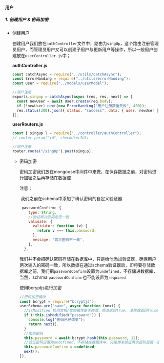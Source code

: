 #### 用户

##### 1. 创建用户 & 密码加密

* 创建用户

  创建用户我们放在`authController`文件中，路由为`singUp`，这个路由注册管理员用户，而管理员用户又可以创建子用户与更新用户等操作，所以一般用户创建放在`userController.js`中；

  

  **authController.js**

  ```javascript
  const catchAsync = require("../utils/catchAsync");
  const ErrorHanding = require("../utils/errorHanding");
  const User = require("../models/userModel");
  
  //用户注册
  exports.singup = catchAsync(async (req, res, next) => {
    const newUser = await User.create(req.body);
    if (!newUser) next(new ErrorHanding("用户注册数据失败", 400));
    res.status(200).json({ status: "success", data: { user: newUser } });
  });
  ```

  **userRouters.js**

  ```javascript
  const { singup } = require("../controller/authController");
  // router.param("id", checkUserId);
  
  //用户注册
  router.route("/singUp").post(singup);
  
  ```

  * 密码加密

    密码加密我们放在mongoose中间件中来做，在保存数据之前，对密码进行加密之后再存储在数据控

    注意：

    ​	我们之前在schema中添加了确认密码的自定义验证器

    ```javascript
     passwordConfirm: {
        type: String,
        //验证两次密码是否一致
        validate: {
          validator: function (v) {
            return v === this.password;
          },
          message: "两次密码不一致",
        },
      },
    ```

    我们并不会把确认密码存储在数据库中，只是给他添加验证器，确保用户两次输入的密码一致，所以数据在通过schema验证器后，即将要存储数据库之前，我们把`passwordConfirm`设置为`undefined`，不存储进数据库，当然，schrma `passwordConfirm` 也不能设置为`required`

    

    使用bcryptjs进行加密

    ```javascript
    //密码加密模块
    const bcrypt = require("bcryptjs");
    userSchema.pre("save", async function (next) {
      //isModified 检测文档/文档属性是否修改，修改返回true, 没修改返回false
      if (!this.isModified("password")) {
        console.log("密码已经改变");
        return next();
      }
      //加密密码
      this.password = await bcrypt.hash(this.password, 12);
      //验证密码设置为undefined，不存储在数据库中，只是用来验证两次密码是否一致
      this.passwordConfirm = undefined;
      next();
    });
    ```

    
